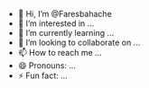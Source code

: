 - 👋 Hi, I’m @Faresbahache
- 👀 I’m interested in ...
- 🌱 I’m currently learning ...
- 💞️ I’m looking to collaborate on ...
- 📫 How to reach me ...
- 😄 Pronouns: ...
- ⚡ Fun fact: ...

<!---
Faresbahache/Faresbahache is a ✨ special ✨ repository because its `README.md` (this file) appears on your GitHub profile.
You can click the Preview link to take a look at your changes.
--->
